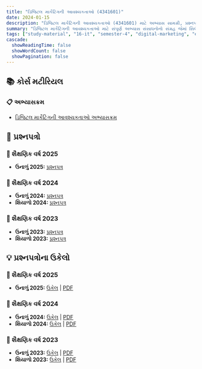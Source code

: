 ```yaml
---
title: "ડિજિટલ માર્કેટિંગની આવશ્યકતાઓ (4341601)"
date: 2024-01-15
description: "ડિજિટલ માર્કેટિંગની આવશ્યકતાઓ (4341601) માટે અભ્યાસ સામગ્રી, પ્રશ્નપત્રો અને ઉકેલો - ઇન્ફોર્મેશન ટેકનોલોજી, સેમેસ્ટર 4"
summary: "ડિજિટલ માર્કેટિંગની આવશ્યકતાઓ માટે સંપૂર્ણ અભ્યાસ સંસાધનોનો સંગ્રહ જેમાં સિલેબસ, 2023-2025ના પ્રશ્નપત્રો અને વિગતવાર ઉકેલોનો સમાવેશ થાય છે"
tags: ["study-material", "16-it", "semester-4", "digital-marketing", "edm", "4341601"]
cascade:
  showReadingTime: false
  showWordCount: false
  showPagination: false
---
```


## 📚 કોર્સ મટીરિયલ

### 📋 અભ્યાસક્રમ

- [ડિજિટલ માર્કેટિંગની આવશ્યકતાઓ અભ્યાસક્રમ](/resources/study-materials/16-it/sem-4/4341601-edm/4341601.pdf)

## 📝 પ્રશ્નપત્રો

### 📅 શૈક્ષણિક વર્ષ 2025

- **ઉનાળું 2025:** [પ્રશ્નપત્ર](/resources/study-materials/16-it/sem-4/4341601-edm/4341601-Summer-2025.pdf)

### 📅 શૈક્ષણિક વર્ષ 2024  

- **ઉનાળું 2024:** [પ્રશ્નપત્ર](/resources/study-materials/16-it/sem-4/4341601-edm/4341601-Summer-2024.pdf)
- **શિયાળો 2024:** [પ્રશ્નપત્ર](/resources/study-materials/16-it/sem-4/4341601-edm/4341601-Winter-2024.pdf)

### 📅 શૈક્ષણિક વર્ષ 2023

- **ઉનાળું 2023:** [પ્રશ્નપત્ર](/resources/study-materials/16-it/sem-4/4341601-edm/4341601-Summer-2023.pdf)
- **શિયાળો 2023:** [પ્રશ્નપત્ર](/resources/study-materials/16-it/sem-4/4341601-edm/4341601-Winter-2023.pdf)

## 💡 પ્રશ્નપત્રોના ઉકેલો

### 📅 શૈક્ષણિક વર્ષ 2025

- **ઉનાળું 2025:** [ઉકેલ](4341601-summer-2025-solution) | [PDF](4341601-summer-2025-solution.gu.pdf)

### 📅 શૈક્ષણિક વર્ષ 2024

- **ઉનાળું 2024:** [ઉકેલ](4341601-summer-2024-solution) | [PDF](4341601-summer-2024-solution.gu.pdf)
- **શિયાળો 2024:** [ઉકેલ](4341601-winter-2024-solution) | [PDF](4341601-winter-2024-solution.gu.pdf)

### 📅 શૈક્ષણિક વર્ષ 2023

- **ઉનાળું 2023:** [ઉકેલ](4341601-summer-2023-solution) | [PDF](4341601-summer-2023-solution.gu.pdf)
- **શિયાળો 2023:** [ઉકેલ](4341601-winter-2023-solution) | [PDF](4341601-winter-2023-solution.gu.pdf)
